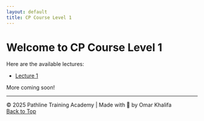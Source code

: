 ```yaml
---
layout: default
title: CP Course Level 1
---
```


# Welcome to CP Course Level 1

Here are the available lectures:

- [Lecture 1](Lec1)

More coming soon!

---

© 2025 Pathline Training Academy | Made with 💙 by Omar Khalifa  
[Back to Top](#top)
